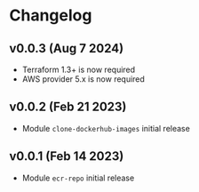 # Changelog

## v0.0.3 (Aug 7 2024)

* Terraform 1.3+ is now required
* AWS provider 5.x is now required


## v0.0.2 (Feb 21 2023)

* Module `clone-dockerhub-images` initial release


## v0.0.1 (Feb 14 2023)

* Module `ecr-repo` initial release
